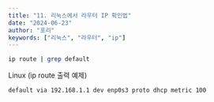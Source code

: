 ```yaml
---
title: "11. 리눅스에서 라우터 IP 확인법"
date: "2024-06-23"
author: "포리"
keywords: ["리눅스", "라우터", "ip"]
---
```


```bash
ip route | grep default
```

Linux (ip route 출력 예제)

```plaintext
default via 192.168.1.1 dev enp0s3 proto dhcp metric 100
```

